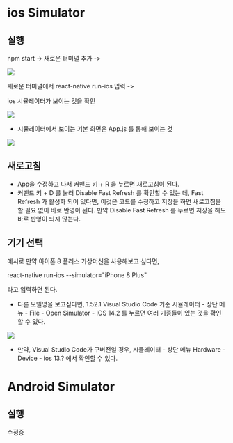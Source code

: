 # ios Simulator

## 실행

npm start -> 새로운 터미널 추가 ->

![](https://images.velog.io/images/everytime79/post/c3cc0cf9-93ab-499e-a5f3-6d90a3a2a671/%E1%84%89%E1%85%B3%E1%84%8F%E1%85%B3%E1%84%85%E1%85%B5%E1%86%AB%E1%84%89%E1%85%A3%E1%86%BA%202021-01-04%2000.27.06.png)

새로운 터미널에서 react-native run-ios 입력 ->

ios 시뮬레이터가 보이는 것을 확인 

![](https://images.velog.io/images/everytime79/post/67e34567-d7ac-442f-b9c1-ed2e4a87ac86/%E1%84%89%E1%85%B3%E1%84%8F%E1%85%B3%E1%84%85%E1%85%B5%E1%86%AB%E1%84%89%E1%85%A3%E1%86%BA%202021-01-04%2000.43.40.png)

* 시뮬레이터에서 보이는 기본 화면은 App.js 를 통해 보이는 것

![](https://images.velog.io/images/everytime79/post/1897ecf0-9036-47ac-9d7e-13f0f211718c/%E1%84%89%E1%85%B3%E1%84%8F%E1%85%B3%E1%84%85%E1%85%B5%E1%86%AB%E1%84%89%E1%85%A3%E1%86%BA%202021-01-04%2000.45.30.png)

## 새로고침

* App을 수정하고 나서 커맨드 키 + R 을 누르면 새로고침이 된다. 
* 커맨드 키 + D 를 눌러 Disable Fast Refresh 를 확인할 수 있는 데, Fast Refresh 가 활성화 되어 있다면, 이것은 코드를 수정하고 저장을 하면 새로고침을 할 필요 없이 바로 반영이 된다. 만약 Disable Fast Refresh 를 누르면 저장을 해도 바로 반영이 되지 않는다. 

## 기기 선택

예시로 만약 아이폰 8 플러스 가상머신을 사용해보고 싶다면,

react-native run-ios --simulator="iPhone 8 Plus"

라고 입력하면 된다. 

* 다른 모델명을 보고싶다면, 1.52.1 Visual Studio Code 기준
시뮬레이터 - 상단 메뉴 - File - Open Simulator - IOS 14.2 를 누르면 여러 기종들이 있는 것을 확인할 수 있다.

![](https://images.velog.io/images/everytime79/post/21959709-da55-4ffc-a461-2e541f08b671/%E1%84%89%E1%85%B3%E1%84%8F%E1%85%B3%E1%84%85%E1%85%B5%E1%86%AB%E1%84%89%E1%85%A3%E1%86%BA%202021-01-04%2000.59.49.png)

* 만약, Visual Studio Code가 구버전일 경우, 시뮬레이터 - 상단 메뉴 Hardware - Device - ios 13.? 에서 확인할 수 있다. 

# Android Simulator

## 실행

수정중
